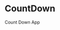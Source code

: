 # CountDown
 Count Down App
     
          
                                                      
                                                                
                                                     
                                      
                                    
               
       
        
  
 
